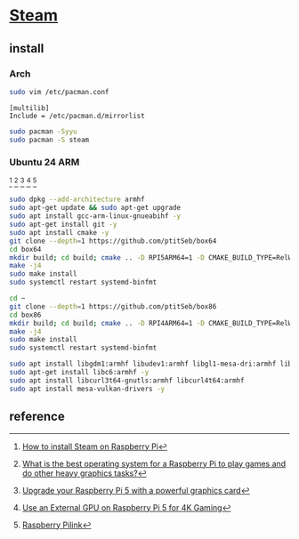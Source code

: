 # [Steam](https://store.steampowered.com/)

## install

### Arch

```sh
sudo vim /etc/pacman.conf
```

```
[multilib]
Include = /etc/pacman.d/mirrorlist
```

```sh
sudo pacman -Syyu
sudo pacman -S steam
```

### Ubuntu 24 ARM

[^1] [^2] [^3] [^4] [^5]

```sh
sudo dpkg --add-architecture armhf
sudo apt-get update && sudo apt-get upgrade
sudo apt install gcc-arm-linux-gnueabihf -y
sudo apt-get install git -y
sudo apt install cmake -y
git clone --depth=1 https://github.com/ptitSeb/box64
cd box64
mkdir build; cd build; cmake .. -D RPI5ARM64=1 -D CMAKE_BUILD_TYPE=RelWithDebInfo
make -j4
sudo make install
sudo systemctl restart systemd-binfmt
```

```sh
cd ~
git clone --depth=1 https://github.com/ptitSeb/box86
cd box86
mkdir build; cd build; cmake .. -D RPI4ARM64=1 -D CMAKE_BUILD_TYPE=RelWithDebInfo
make -j4
sudo make install
sudo systemctl restart systemd-binfmt
```

```sh
sudo apt install libgdm1:armhf libudev1:armhf libgl1-mesa-dri:armhf libglapi-mesa:armhf libglu1-mesa:armhf libglx-mesa0:armhf mesa-va-drivers:armhf mesa-vdpau-drivers:armhf mesa-vulkan-drivers:armhf libsdl1.2debian:armhf libegl-mesa0:armhf
sudo apt-get install libc6:armhf -y
sudo apt install libcurl3t64-gnutls:armhf libcurl4t64:armhf
sudo apt install mesa-vulkan-drivers -y
```

## reference

[^1]: [How to install Steam on Raspberry Pi](https://www.xda-developers.com/install-steam-on-raspberry-pi/)
[^2]: [What is the best operating system for a Raspberry Pi to play games and do other heavy graphics tasks?](https://www.quora.com/What-is-the-best-operating-system-for-a-Raspberry-Pi-to-play-games-and-do-other-heavy-graphics-tasks)
[^3]: [Upgrade your Raspberry Pi 5 with a powerful graphics card](https://www.geeky-gadgets.com/add-a-graphics-card-to-raspberry-pi/)
[^4]: [Use an External GPU on Raspberry Pi 5 for 4K Gaming](https://www.jeffgeerling.com/blog/2024/use-external-gpu-on-raspberry-pi-5-4k-gaming)
[^5]: [Raspberry Pilink](https://www.renpy.org/doc/html/raspi.html)
